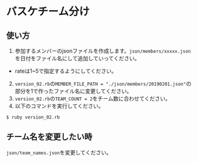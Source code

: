 # バスケチーム分け

## 使い方
1. 参加するメンバーのjsonファイルを作成します。```json/members/xxxxx.json```を日付をファイル名にして追加していってください。
  - rateは1~5で指定するようにしてください。
2. ```version_02.rb```の```MEMBER_FILE_PATH = "./json/members/20190201.json"```の部分を1で作ったファイル名に変更してください。
3. ```version_02.rb```の```TEAM_COUNT = 2```をチーム数に合わせてください。
4. 以下のコマンドを実行してください。

```
$ ruby version_02.rb
```

## チーム名を変更したい時
```json/team_names.json```を変更してください。
